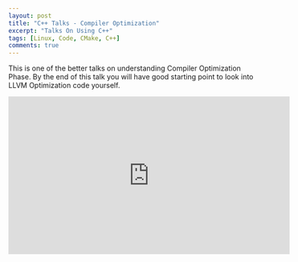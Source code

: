 ```yaml
---
layout: post
title: "C++ Talks - Compiler Optimization"
excerpt: "Talks On Using C++"
tags: [Linux, Code, CMake, C++]
comments: true
---
```

This is one of the better talks on understanding Compiler Optimization
Phase. By the end of this talk you will have good starting point to look into
LLVM Optimization code yourself.

<iframe width="560" height="315" src="https://www.youtube.com/embed/haQ2cijhvhE" frameborder="0" allow="accelerometer; autoplay; encrypted-media; gyroscope; picture-in-picture" allowfullscreen></iframe>
